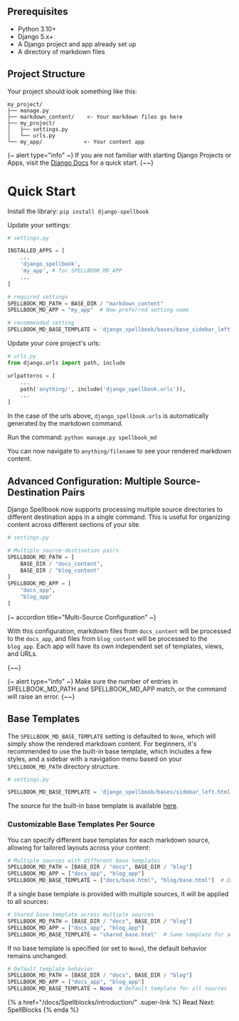 ## Prerequisites

- Python 3.10+
- Django 5.x+
- A Django project and app already set up
- A directory of markdown files

## Project Structure
Your project should look something like this:

```django
my_project/
├── manage.py
├── markdown_content/    <- Your markdown files go here
├── my_project/
│   ├── settings.py
│   └── urls.py
└── my_app/             <- Your content app
```

{~ alert type="info" ~}
If you are not familiar with starting Django Projects or Apps, visit the [Django Docs](https://docs.djangoproject.com/en/5.1/intro/tutorial01/) for a quick start.
{~~}

# Quick Start

Install the library: `pip install django-spellbook`

Update your settings:

```python
# settings.py

INSTALLED_APPS = [
    ...
    'django_spellbook',
    'my_app', # for SPELLBOOK_MD_APP
    ...
]

# required settings
SPELLBOOK_MD_PATH = BASE_DIR / "markdown_content"
SPELLBOOK_MD_APP = "my_app"  # New preferred setting name

# recommended setting
SPELLBOOK_MD_BASE_TEMPLATE = 'django_spellbook/bases/base_sidebar_left.html'
```

Update your core project's urls:

```python
# urls.py
from django.urls import path, include

urlpatterns = [
    ...
    path('anything/', include('django_spellbook.urls')),
    ...
]
```

In the case of the urls above, `django_spellbook.urls` is automatically generated by the markdown command.

Run the command: `python manage.py spellbook_md`

You can now navigate to `anything/filename` to see your rendered markdown content.

## Advanced Configuration: Multiple Source-Destination Pairs

Django Spellbook now supports processing multiple source directories to different destination apps in a single command. This is useful for organizing content across different sections of your site.

```python
# settings.py

# Multiple source-destination pairs
SPELLBOOK_MD_PATH = [
    BASE_DIR / "docs_content",
    BASE_DIR / "blog_content"
]
SPELLBOOK_MD_APP = [
    "docs_app",
    "blog_app"
]
```

{~ accordion title="Multi-Source Configuration" ~}

With this configuration, markdown files from `docs_content` will be processed to the `docs_app`, and files from `blog_content` will be processed to the `blog_app`. Each app will have its own independent set of templates, views, and URLs.

{~~}

{~ alert type="info" ~}
Make sure the number of entries in SPELLBOOK_MD_PATH and SPELLBOOK_MD_APP match, or the command will raise an error.
{~~}

## Base Templates

The `SPELLBOOK_MD_BASE_TEMPLATE` setting is defaulted to `None`, which will simply show the rendered markdown content. For beginners, it's recommended to use the built-in base template, which includes a few styles, and a sidebar with a navigation menu based on your `SPELLBOOK_MD_PATH` directory structure.

```python
# settings.py

SPELLBOOK_MD_BASE_TEMPLATE = 'django_spellbook/bases/sidebar_left.html'
```

The source for the built-in base template is available [here](https://github.com/smattymatty/django_spellbook/blob/main/django_spellbook/templates/django_spellbook/bases/sidebar_left.html).

### Customizable Base Templates Per Source

You can specify different base templates for each markdown source, allowing for tailored layouts across your content:

```python
# Multiple sources with different base templates
SPELLBOOK_MD_PATH = [BASE_DIR / "docs", BASE_DIR / "blog"]
SPELLBOOK_MD_APP = ["docs_app", "blog_app"]
SPELLBOOK_MD_BASE_TEMPLATE = ["docs/base.html", "blog/base.html"]  # Different templates
```

If a single base template is provided with multiple sources, it will be applied to all sources:

```python
# Shared base template across multiple sources
SPELLBOOK_MD_PATH = [BASE_DIR / "docs", BASE_DIR / "blog"]
SPELLBOOK_MD_APP = ["docs_app", "blog_app"]
SPELLBOOK_MD_BASE_TEMPLATE = "shared_base.html"  # Same template for all sources
```

If no base template is specified (or set to `None`), the default behavior remains unchanged:

```python
# Default template behavior
SPELLBOOK_MD_PATH = [BASE_DIR / "docs", BASE_DIR / "blog"]
SPELLBOOK_MD_APP = ["docs_app", "blog_app"]
SPELLBOOK_MD_BASE_TEMPLATE = None  # Default template for all sources
```

{% a href="/docs/Spellblocks/introduction/" .super-link %}
Read Next: SpellBlocks
{% enda %}
